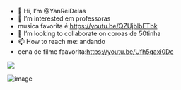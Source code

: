 - 👋 Hi, I’m @YanReiDelas
- 👀 I’m interested em professoras
- musica favorita é:https://youtu.be/QZUjblbETbk
- 💞️ I’m looking to collaborate on coroas de 50tinha
- 📫 How to reach me: andando
- cena de filme faavorita:https://youtu.be/Ufh5qaxi0Dc

![](https://quatrorodas.abril.com.br/wp-content/uploads/2022/07/09_steiger_FLP8994.jpg?quality=70&strip=info)

<!---
YanReiDelas/YanReiDelas is a ✨ special ✨ repository because its `README.md` (this file) appears on your GitHub profile.
You can click the Preview link to take a look at your changes.
--->
![image](https://github.com/YanReiDelas/YanReiDelas/assets/138672623/1b6c1885-7421-4754-8797-3e3f0d2811b0)

